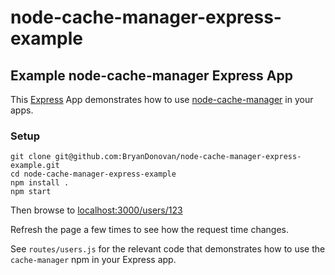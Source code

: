 node-cache-manager-express-example
==================================

## Example node-cache-manager Express App

This [Express](http://expressjs.com/) App demonstrates how to use
[node-cache-manager](https://github.com/BryanDonovan/node-cache-manager) in
your apps.

### Setup

    git clone git@github.com:BryanDonovan/node-cache-manager-express-example.git
    cd node-cache-manager-express-example
    npm install .
    npm start

Then browse to [localhost:3000/users/123](http://localhost:3000/users/123)

Refresh the page a few times to see how the request time changes.

See ``routes/users.js`` for the relevant code that demonstrates how to use the
``cache-manager`` npm in your Express app.
